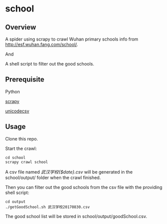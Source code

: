 # school

## Overview ##
A spider using scrapy to crawl Wuhan primary schools info from http://esf.wuhan.fang.com/school/.

And

A shell script to filter out the good schools.

## Prerequisite ##
Python

[scrapy](https://github.com/scrapy/scrapy)

[unicodecsv](https://github.com/jdunck/python-unicodecsv)

## Usage ##
Clone this repo.

Start the crawl:

```
cd school
scrapy crawl school
```

A csv file named _武汉学校{$date}.csv_ will be generated in the school/output/ folder when the crawl finished.

Then you can filter out the good schools from the csv file with the providing shell script:

```
cd output
./getGoodSchool.sh 武汉学校20170830.csv
```

The good school list will be stored in school/output/goodSchool.csv.
